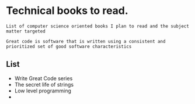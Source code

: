 # Technical books to read.

`List of computer science oriented books I plan to read and the subject matter targeted`

`Great code is software that is written using a consistent and prioritized set of good software characteristics`

## List

- Write Great Code series
- The secret life of strings
- Low level programming
- 